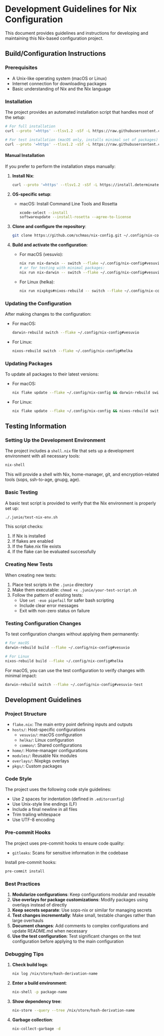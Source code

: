 # Development Guidelines for Nix Configuration

This document provides guidelines and instructions for developing and maintaining this Nix-based configuration project.

## Build/Configuration Instructions

### Prerequisites

- A Unix-like operating system (macOS or Linux)
- Internet connection for downloading packages
- Basic understanding of Nix and the Nix language

### Installation

The project provides an automated installation script that handles most of the setup:

```bash
# For full installation
curl --proto '=https' --tlsv1.2 -sSf -L https://raw.githubusercontent.com/schmas/nix-config/main/install.sh | bash

# For test installation (macOS only, installs minimal set of packages)
curl --proto '=https' --tlsv1.2 -sSf -L https://raw.githubusercontent.com/schmas/nix-config/main/install.sh | bash -s -- --test
```

#### Manual Installation

If you prefer to perform the installation steps manually:

1. **Install Nix**:
   ```bash
   curl --proto '=https' --tlsv1.2 -sSf -L https://install.determinate.systems/nix | sh -s -- install
   ```

2. **OS-specific setup**:
   - macOS: Install Command Line Tools and Rosetta
     ```bash
     xcode-select --install
     softwareupdate --install-rosetta --agree-to-license
     ```

3. **Clone and configure the repository**:
   ```bash
   git clone https://github.com/schmas/nix-config.git ~/.config/nix-config
   ```

4. **Build and activate the configuration**:
   - For macOS (vesuvio):
     ```bash
     nix run nix-darwin -- switch --flake ~/.config/nix-config#vesuvio
     # or for testing with minimal packages:
     nix run nix-darwin -- switch --flake ~/.config/nix-config#vesuvio-test
     ```
   - For Linux (helka):
     ```bash
     nix run nixpkgs#nixos-rebuild -- switch --flake ~/.config/nix-config#helka
     ```

### Updating the Configuration

After making changes to the configuration:

- For macOS:
  ```bash
  darwin-rebuild switch --flake ~/.config/nix-config#vesuvio
  ```

- For Linux:
  ```bash
  nixos-rebuild switch --flake ~/.config/nix-config#helka
  ```

### Updating Packages

To update all packages to their latest versions:

- For macOS:
  ```bash
  nix flake update --flake ~/.config/nix-config && darwin-rebuild switch --flake ~/.config/nix-config#vesuvio
  ```

- For Linux:
  ```bash
  nix flake update --flake ~/.config/nix-config && nixos-rebuild switch --flake ~/.config/nix-config#helka
  ```

## Testing Information

### Setting Up the Development Environment

The project includes a `shell.nix` file that sets up a development environment with all necessary tools:

```bash
nix-shell
```

This will provide a shell with Nix, home-manager, git, and encryption-related tools (sops, ssh-to-age, gnupg, age).

### Basic Testing

A basic test script is provided to verify that the Nix environment is properly set up:

```bash
./.junie/test-nix-env.sh
```

This script checks:
1. If Nix is installed
2. If flakes are enabled
3. If the flake.nix file exists
4. If the flake can be evaluated successfully

### Creating New Tests

When creating new tests:

1. Place test scripts in the `.junie` directory
2. Make them executable: `chmod +x .junie/your-test-script.sh`
3. Follow the pattern of existing tests:
   - Use `set -euo pipefail` for safer bash scripting
   - Include clear error messages
   - Exit with non-zero status on failure

### Testing Configuration Changes

To test configuration changes without applying them permanently:

```bash
# For macOS
darwin-rebuild build --flake ~/.config/nix-config#vesuvio

# For Linux
nixos-rebuild build --flake ~/.config/nix-config#helka
```

For macOS, you can use the test configuration to verify changes with minimal impact:

```bash
darwin-rebuild switch --flake ~/.config/nix-config#vesuvio-test
```

## Development Guidelines

### Project Structure

- `flake.nix`: The main entry point defining inputs and outputs
- `hosts/`: Host-specific configurations
  - `vesuvio/`: macOS configuration
  - `helka/`: Linux configuration
  - `common/`: Shared configurations
- `home/`: Home-manager configurations
- `modules/`: Reusable Nix modules
- `overlays/`: Nixpkgs overlays
- `pkgs/`: Custom packages

### Code Style

The project uses the following code style guidelines:

- Use 2 spaces for indentation (defined in `.editorconfig`)
- Use Unix-style line endings (LF)
- Include a final newline in all files
- Trim trailing whitespace
- Use UTF-8 encoding

### Pre-commit Hooks

The project uses pre-commit hooks to ensure code quality:

- `gitleaks`: Scans for sensitive information in the codebase

Install pre-commit hooks:

```bash
pre-commit install
```

### Best Practices

1. **Modularize configurations**: Keep configurations modular and reusable
2. **Use overlays for package customizations**: Modify packages using overlays instead of directly
3. **Keep secrets separate**: Use sops-nix or similar for managing secrets
4. **Test changes incrementally**: Make small, testable changes rather than large overhauls
5. **Document changes**: Add comments to complex configurations and update README.md when necessary
6. **Use the test configuration**: Test significant changes on the test configuration before applying to the main configuration

### Debugging Tips

1. **Check build logs**:
   ```bash
   nix log /nix/store/hash-derivation-name
   ```

2. **Enter a build environment**:
   ```bash
   nix-shell -p package-name
   ```

3. **Show dependency tree**:
   ```bash
   nix-store --query --tree /nix/store/hash-derivation-name
   ```

4. **Garbage collection**:
   ```bash
   nix-collect-garbage -d
   ```
